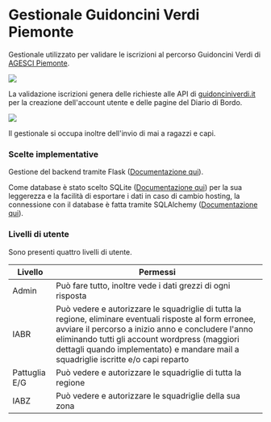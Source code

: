 # Gestionale Guidoncini Verdi Piemonte

Gestionale utilizzato per validare le iscrizioni al percorso Guidoncini Verdi di [AGESCI Piemonte](https://piemonte.agesci.it/).

![](/home/calminaro/Documenti/gv_piemonte/static/pag_iscrizioni.png)

La validazione iscrizioni genera delle richieste alle API di [guidonciniverdi.it](https://guidonciniverdi.it/) per la creazione dell'account utente e delle pagine del Diario di Bordo.

![](/home/calminaro/Documenti/gv_piemonte/static/pag_iscriviti.png)

Il gestionale si occupa inoltre dell'invio di mai a ragazzi e capi.

### Scelte implementative

Gestione del backend tramite Flask ([Documentazione qui](https://flask.palletsprojects.com/)).

Come database è stato scelto SQLite ([Documentazione qui](https://www.sqlite.org/)) per la sua leggerezza e la facilità di esportare i dati in caso di cambio hosting, la connessione con il database è fatta tramite SQLAlchemy ([Documentazione qui](https://www.sqlalchemy.org/)).

### Livelli di utente

Sono presenti quattro livelli di utente.

| Livello       | Permessi                                                                                                                                                                                                                                                                                               |
| ------------- | ------------------------------------------------------------------------------------------------------------------------------------------------------------------------------------------------------------------------------------------------------------------------------------------------------ |
| Admin         | Può fare tutto, inoltre vede i dati grezzi di ogni risposta                                                                                                                                                                                                                                            |
| IABR          | Può vedere e autorizzare le squadriglie di tutta la regione, eliminare eventuali risposte al form erronee, avviare il percorso a inizio anno e concludere l'anno eliminando tutti gli account wordpress (maggiori dettagli quando implementato) e mandare mail a squadriglie iscritte e/o capi reparto |
| Pattuglia E/G | Può vedere e autorizzare le squadriglie di tutta la regione                                                                                                                                                                                                                                            |
| IABZ          | Può vedere e autorizzare le squadriglie della sua zona                                                                                                                                                                                                                                                 |

